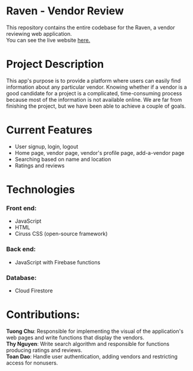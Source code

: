 # Raven - Vendor Review
This repository contains the entire codebase for the Raven, a vendor reviewing web application.</br>
You can see the live website [here.](https://raven-c24a9.web.app/?fbclid=IwAR000y--8E5s2kqgubQ1NxBLO2tis02_qHwLPZkZnwkln1rsAn2gWQll9AE)

# Project Description
This app's purpose is to provide a platform where users can easily find information about any particular vendor. Knowing whether if a vendor is a good candidate for a project is a complicated, time-consuming process because most of the information is not available online. We are far from finishing the project, but we have been able to achieve a couple of goals.

# Current Features
- User signup, login, logout
- Home page, vendor page, vendor's profile page, add-a-vendor page
- Searching based on name and location
- Ratings and reviews 
# Technologies 
### Front end: 
- JavaScript
- HTML
- Ciruss CSS (open-source framework)
### Back end:
- JavaScript with Firebase functions
### Database:
- Cloud Firestore
# Contributions:
<b>Tuong Chu</b>: Responsible for implementing the visual of the application's web pages and write functions that display the vendors.</br>
<b>Thy Nguyen</b>: Write search algorithm and responsible for functions producing ratings and reviews.</br>
<b>Toan Dao</b>: Handle user authentication, adding vendors and restricting access for nonusers.</br>
